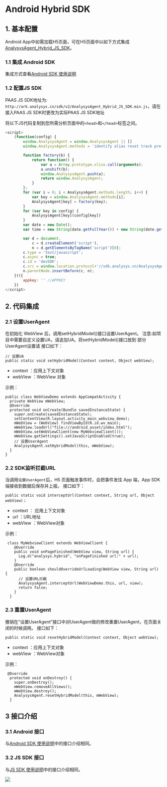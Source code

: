 # Android Hybrid SDK

## 1. 基本配置

Android App中如需加载H5页面，可在H5页面中以如下方式集成[AnalysysAgent\_Hybrid\_JS\_SDK](https://ark.analysys.cn/sdk/v2/analysys_Hybrid_v4.1.2_20181228.zip)。

### 1.1 集成 Android SDK

集成方式查看[Android SDK 使用说明](./)

### 1.2 配置JS SDK

PAAS JS SDK地址为: `http://ark.analysys.cn/sdk/v2/AnalysysAgent_Hybrid_JS_SDK.min.js`，请在接入PAAS JS SDK时更改为实际PAAS JS SDK地址

将以下JS代码复制到您所需分析页面中的`<head>`和`</head>`标签之间。

```javascript
<script>
    (function(config) {
        window.AnalysysAgent = window.AnalysysAgent || []
        window.AnalysysAgent.methods = 'identify alias reset track profileSet profileSetOnce profileIncrement profileAppend profileUnset profileDelete registerSuperProperty registerSuperProperties unRegisterSuperProperty clearSuperProperties getSuperProperty getSuperProperties pageView debugMode auto appkey name uploadURL hash visitorConfigURL autoProfile autoWebstay encryptType pageProperty duplicatePost'.split(' ');

        function factory(b) {
            return function() {
                var a = Array.prototype.slice.call(arguments);
                a.unshift(b);
                window.AnalysysAgent.push(a);
                return window.AnalysysAgent;
            }
        };
        for (var i = 0; i < AnalysysAgent.methods.length; i++) {
            var key = window.AnalysysAgent.methods[i];
            AnalysysAgent[key] = factory(key);
        }
        for (var key in config) {
            AnalysysAgent[key](config[key])
        }
        var date = new Date();
        var time = new String(date.getFullYear()) + new String(date.getMonth() + 1) + new String(date.getDate());

        var d = document,
            c = d.createElement('script'),
            n = d.getElementsByTagName('script')[0];
        c.type = 'text/javascript';
        c.async = true;
        c.id = 'devSDK';
        c.src = window.location.protocol+'//sdk.analysys.cn/AnalysysAgent_Hybrid_JS_SDK.min.js?' + time //PAAS JS SDK地址
        n.parentNode.insertBefore(c, n);
    })({
        appkey: '' //APPKEY
    })
</script>
```

## 2. 代码集成

### 2.1 设置UserAgent

在初始化 WebView 后，调用setHybridModel\(\)接口设置UserAgent。 注意:如项目中需要自定义设置UA，请追加UA。将setHybridModel\(\)接口放到 部分UserAgent设置请 接口如下：

```text
// 设置UA
public static void setHybridModel(Context context, Object webView);
```

* context ：应用上下文对象
* webView ：WebView 对象

示例：

```text
public class WebViewDemo extends AppCompatActivity {
  private WebView mWebView;
  @Override
  protected void onCreate(Bundle savedInstanceState) {
    super.onCreate(savedInstanceState);
    setContentView(R.layout.activity_main_webview_demo);
    mWebView = (WebView) findViewById(R.id.wv_main);
    mWebView.loadUrl("file:///android_asset/index.html");
    mWebView.setWebViewClient(new MyWebviewClient());
    mWebView.getSettings().setJavaScriptEnabled(true);
    // 设置UserAgent
    AnalysysAgent.setHybridModel(this, mWebView);
  }
}
```

### 2.2 SDK监听拦截URL

当调用`设置UserAgent`后，H5 页面触发事件时，会把事件发往 App 端，App SDK 端接收到数据后保存并上报。 接口如下：

```text
public static void interceptUrl(Context context, String url, Object webView)；
```

* context ： 应用上下文对象
* url ：URL地址
* webView ：WebView对象

示例：

```text
 class MyWebviewClient extends WebViewClient {
    @Override
    public void onPageFinished(WebView view, String url) {
      Log.d("analysys.hybrid", "onPageFinished url:" + url);
    }
    @Override
    public boolean shouldOverrideUrlLoading(WebView view, String url) {
      // 设置URL拦截
      AnalysysAgent.interceptUrl(WebViewDemo.this, url, view);
      return false;
    }
  }
```

### 2.3 重置UserAgent

撤销在“设置UserAgent”接口中对UserAgent做的修改重置UserAgent，在页面关闭的时候调用。 接口如下：

```text
public static void resetHybridModel(Context context, Object webView);
```

* context ：应用上下文对象
* webView ：WebView对象

示例：

```text
 @Override
  protected void onDestroy() {
    super.onDestroy();
    mWebView.removeAllViews();
    mWebView.destroy();
    AnalysysAgent.resetHybridModel(this, mWebView);
  }
```

## 3 接口介绍

### 3.1 Android 接口

与[Android SDK 使用说明](./)中的接口介绍相同。

### 3.2 JS SDK 接口

与[JS SDK 使用说明](../sdk-js.md)中的接口介绍相同。

[![ ](https://imguserradar.analysys.cn/fangzhou/img/2019/01/201901151711159657.jpeg)](https://ark.analysys.cn/view/sign/signup.html?campaign_id=2111486795&utm_campaign=文档注册&utm_medium=自媒体&utm_source=文档&utm_content=&utm_term=)

